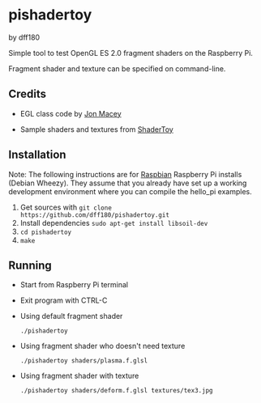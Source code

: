 pishadertoy
===========
by dff180

Simple tool to test OpenGL ES 2.0 fragment shaders on the Raspberry Pi.

Fragment shader and texture can be specified on command-line.

Credits
-------

* EGL class code by [Jon Macey](http://jonmacey.blogspot.de/2012/06/opengl-es-on-raspberry-pi-pt-3-creating.html)

* Sample shaders and textures from [ShaderToy](http://www.iquilezles.org/apps/shadertoy/)


Installation
------------
Note: The following instructions are for [Raspbian](http://www.raspbian.org/) Raspberry Pi installs (Debian Wheezy).
They assume that you already have set up a working development environment where you can compile the hello\_pi examples.

1. Get sources with `git clone https://github.com/dff180/pishadertoy.git`
2. Install dependencies `sudo apt-get install libsoil-dev`
3. `cd pishadertoy`
4. `make`

Running
-------
* Start from Raspberry Pi terminal

* Exit program with CTRL-C

* Using default fragment shader

    `./pishadertoy`
    
* Using fragment shader who doesn't need texture

    `./pishadertoy shaders/plasma.f.glsl`
    
* Using fragment shader with texture

    `./pishadertoy shaders/deform.f.glsl textures/tex3.jpg`
    
